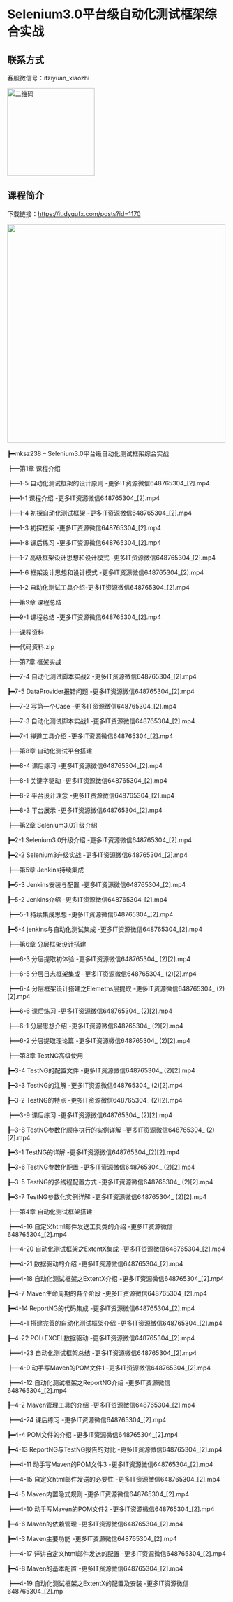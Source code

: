 # Selenium3.0平台级自动化测试框架综合实战

## 联系方式

客服微信号：itziyuan_xiaozhi

<img src="https://ziyuanyun.oss-cn-guangzhou.aliyuncs.com/common/20240614073449/666b82192834a.jpg" width="200" height="200" alt="二维码">

## 课程简介

下载链接：https://it.dyqufx.com/posts?id=1170

<img src="https://ziyuanyun.oss-cn-guangzhou.aliyuncs.com/yun/20240515153630/664465fe208e7.jpg" width="500" alt="">

  ┣━mksz238 &#8211; Selenium3.0平台级自动化测试框架综合实战

 ┣━第1章 课程介绍

 ┣━1-5 自动化测试框架的设计原则 -更多IT资源微信648765304_[2].mp4

 ┣━1-1 课程介绍 -更多IT资源微信648765304_[2].mp4

 ┣━1-4 初探自动化测试框架 -更多IT资源微信648765304_[2].mp4

 ┣━1-3 初探框架 -更多IT资源微信648765304_[2].mp4

 ┣━1-8 课后练习 -更多IT资源微信648765304_[2].mp4

 ┣━1-7 高级框架设计思想和设计模式 -更多IT资源微信648765304_[2].mp4

 ┣━1-6 框架设计思想和设计模式 -更多IT资源微信648765304_[2].mp4

 ┣━1-2 自动化测试工具介绍-更多IT资源微信648765304_[2].mp4

 ┣━第9章 课程总结

 ┣━9-1 课程总结 -更多IT资源微信648765304_[2].mp4

 ┣━课程资料

 ┣━代码资料.zip

 ┣━第7章 框架实战

 ┣━7-4 自动化测试脚本实战2 -更多IT资源微信648765304_[2].mp4

 ┣━7-5 DataProvider报错问题 -更多IT资源微信648765304_[2].mp4

 ┣━7-2 写第一个Case -更多IT资源微信648765304_[2].mp4

 ┣━7-3 自动化测试脚本实战1 -更多IT资源微信648765304_[2].mp4

 ┣━7-1 禅道工具介绍 -更多IT资源微信648765304_[2].mp4

 ┣━第8章 自动化测试平台搭建

 ┣━8-4 课后练习 -更多IT资源微信648765304_[2].mp4

 ┣━8-1 关键字驱动 -更多IT资源微信648765304_[2].mp4

 ┣━8-2 平台设计理念 -更多IT资源微信648765304_[2].mp4

 ┣━8-3 平台展示 -更多IT资源微信648765304_[2].mp4

 ┣━第2章 Selenium3.0升级介绍

 ┣━2-1 Selenium3.0升级介绍 -更多IT资源微信648765304_[2].mp4

 ┣━2-2 Selenium3升级实战 -更多IT资源微信648765304_[2].mp4

 ┣━第5章 Jenkins持续集成

 ┣━5-3 Jenkins安装与配置 -更多IT资源微信648765304_[2].mp4

 ┣━5-2 Jenkins介绍 -更多IT资源微信648765304_[2].mp4

 ┣━5-1 持续集成思想 -更多IT资源微信648765304_[2].mp4

 ┣━5-4 jenkins与自动化测试集成 -更多IT资源微信648765304_[2].mp4

 ┣━第6章 分层框架设计搭建

 ┣━6-3 分层提取初体验 -更多IT资源微信648765304_ (2)[2].mp4

 ┣━6-5 分层日志框架集成 -更多IT资源微信648765304_ (2)[2].mp4

 ┣━6-4 分层框架设计搭建之Elemetns层提取 -更多IT资源微信648765304_ (2)[2].mp4

 ┣━6-6 课后练习 -更多IT资源微信648765304_ (2)[2].mp4

 ┣━6-1 分层思想介绍 -更多IT资源微信648765304_ (2)[2].mp4

 ┣━6-2 分层提取理论篇 -更多IT资源微信648765304_ (2)[2].mp4

 ┣━第3章 TestNG高级使用

 ┣━3-4 TestNG的配置文件 -更多IT资源微信648765304_ (2)[2].mp4

 ┣━3-3 TestNG的注解 -更多IT资源微信648765304_ (2)[2].mp4

 ┣━3-2 TestNG的特点 -更多IT资源微信648765304_ (2)[2].mp4

 ┣━3-9 课后练习 -更多IT资源微信648765304_ (2)[2].mp4

 ┣━3-8 TestNG参数化顺序执行的实例详解 -更多IT资源微信648765304_ (2)[2].mp4

 ┣━3-1 TestNG的详解 -更多IT资源微信648765304_(2)[2].mp4

 ┣━3-6 TestNG参数化配置 -更多IT资源微信648765304_ (2)[2].mp4

 ┣━3-5 TestNG的多线程配置方式 -更多IT资源微信648765304_ (2)[2].mp4

 ┣━3-7 TestNG参数化实例详解 -更多IT资源微信648765304_ (2)[2].mp4

 ┣━第4章 自动化测试框架搭建

 ┣━4-16 自定义html邮件发送工具类的介绍 -更多IT资源微信648765304_[2].mp4

 ┣━4-20 自动化测试框架之ExtentX集成 -更多IT资源微信648765304_[2].mp4

 ┣━4-21 数据驱动的介绍 -更多IT资源微信648765304_[2].mp4

 ┣━4-18 自动化测试框架之ExtentX介绍 -更多IT资源微信648765304_[2].mp4

 ┣━4-7 Maven生命周期的各个阶段 -更多IT资源微信648765304_[2].mp4

 ┣━4-14 ReportNG的代码集成 -更多IT资源微信648765304_[2].mp4

 ┣━4-1 搭建完善的自动化测试框架介绍 -更多IT资源微信648765304_[2].mp4

 ┣━4-22 POI+EXCEL数据驱动 -更多IT资源微信648765304_[2].mp4

 ┣━4-23 自动化测试框架总结 -更多IT资源微信648765304_[2].mp4

 ┣━4-9 动手写Maven的POM文件1 -更多IT资源微信648765304_[2].mp4

 ┣━4-12 自动化测试框架之ReportNG介绍 -更多IT资源微信648765304_[2].mp4

 ┣━4-2 Maven管理工具的介绍 -更多IT资源微信648765304_[2].mp4

 ┣━4-24 课后练习 -更多IT资源微信648765304_[2].mp4

 ┣━4-4 POM文件的介绍 -更多IT资源微信648765304_[2].mp4

 ┣━4-13 ReportNG与TestNG报告的对比 -更多IT资源微信648765304_[2].mp4

 ┣━4-11 动手写Maven的POM文件3 -更多IT资源微信648765304_[2].mp4

 ┣━4-15 自定义html邮件发送的必要性 -更多IT资源微信648765304_[2].mp4

 ┣━4-5 Maven内置隐式规则 -更多IT资源微信648765304_[2].mp4

 ┣━4-10 动手写Maven的POM文件2 -更多IT资源微信648765304_[2].mp4

 ┣━4-6 Maven的依赖管理 -更多IT资源微信648765304_[2].mp4

 ┣━4-3 Maven主要功能 -更多IT资源微信648765304_[2].mp4

 ┣━4-17 详讲自定义html邮件发送的配置 -更多IT资源微信648765304_[2].mp4

 ┣━4-8 Maven的基本配置 -更多IT资源微信648765304_[2].mp4

 ┣━4-19 自动化测试框架之ExtentX的配置及安装 -更多IT资源微信648765304_[2].mp

  